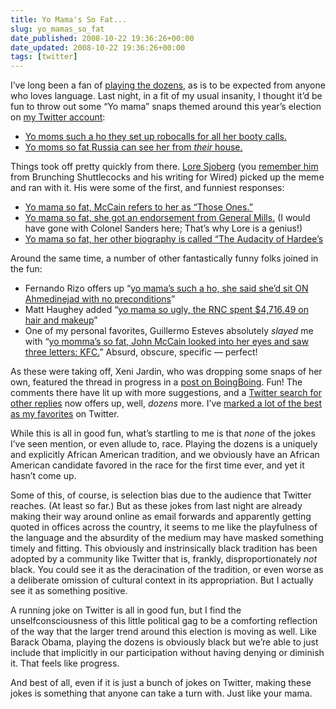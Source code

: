 ```yaml
---
title: Yo Mama's So Fat...
slug: yo_mamas_so_fat
date_published: 2008-10-22 19:36:26+00:00
date_updated: 2008-10-22 19:36:26+00:00
tags: [twitter]
---
```

I’ve long been a fan of [playing the dozens](http://en.wikipedia.org/wiki/The_dozens), as is to be expected from anyone who loves language. Last night, in a fit of my usual insanity, I thought it’d be fun to throw out some “Yo mama” snaps themed around this year’s election on [my Twitter account](http://twitter.com/anildash/):

- [Yo moms such a ho they set up robocalls for all her booty calls.](http://twitter.com/anildash/status/969974366)
- [Yo moms so fat Russia can see her from *their* house.](http://twitter.com/anildash/status/969977904)

Things took off pretty quickly from there. [Lore Sjoberg](http://twitter.com/loresjoberg) (you [remember him](http://en.wikipedia.org/wiki/Lore_Sj%EF%BF%BDberg) from Brunching Shuttlecocks and his writing for Wired) picked up the meme and ran with it. His were some of the first, and funniest responses:
- [Yo mama so fat, McCain refers to her as “Those Ones.”](http://twitter.com/loresjoberg/status/970009564)
- [Yo mama so fat, she got an endorsement from General Mills.](http://twitter.com/loresjoberg/status/970017179) (I would have gone with Colonel Sanders here; That’s why Lore is a genius!)
- [Yo mama so fat, her other biography is called “The Audacity of Hardee’s](http://twitter.com/loresjoberg/status/970027450)

Around the same time, a number of other fantastically funny folks joined in the fun:
- Fernando Rizo offers up “[yo mama’s such a ho, she said she’d sit ON Ahmedinejad with no preconditions](http://twitter.com/fernandorizo/status/970019286)”
- Matt Haughey added “[yo mama so ugly, the RNC spent $4,716.49 on hair and makeup](http://twitter.com/mathowie/status/970715484)”
- One of my personal favorites, Guillermo Esteves absolutely *slayed* me with “[yo momma’s so fat, John McCain looked into her eyes and saw three letters: KFC.](http://twitter.com/gesteves/status/970011697)” Absurd, obscure, specific — perfect!

As these were taking off, Xeni Jardin, who was dropping some snaps of her own, featured the thread in progress in a [post on BoingBoing](http://www.boingboing.net/2008/10/21/playing-the-presiden.html). Fun! The comments there have lit up with more suggestions, and a [Twitter search for other replies](http://search.twitter.com/search?max_id=971068459&amp;page=4&amp;q=anildash) now offers up, well, *dozens* more. I’ve [marked a lot of the best as my favorites](http://twitter.com/anildash/favourites) on Twitter.

While this is all in good fun, what’s startling to me is that *none* of the jokes I’ve seen mention, or even allude to, race. Playing the dozens is a uniquely and explicitly African American tradition, and we obviously have an African American candidate favored in the race for the first time ever, and yet it hasn’t come up.

Some of this, of course, is selection bias due to the audience that Twitter reaches. (At least so far.) But as these jokes from last night are already making their way around online as email forwards and apparently getting quoted in offices across the country, it seems to me like the playfulness of the language and the absurdity of the medium may have masked something timely and fitting. This obviously and instrinsically black tradition has been adopted by a community like Twitter that is, frankly, disproportionately *not* black. You could see it as the deracination of the tradition, or even worse as a deliberate omission of cultural context in its appropriation. But I actually see it as something positive.

A running joke on Twitter is all in good fun, but I find the unselfconsciousness of this little political gag to be a comforting reflection of the way that the larger trend around this election is moving as well. Like Barack Obama, playing the dozens is obviously black but we’re able to just include that implicitly in our participation without having denying or diminish it. That feels like progress.

And best of all, even if it is just a bunch of jokes on Twitter, making these jokes is something that anyone can take a turn with. Just like your mama.
